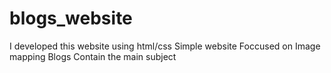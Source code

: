 # blogs_website
I developed this website using html/css
Simple website Foccused on Image mapping
Blogs Contain the main subject 
